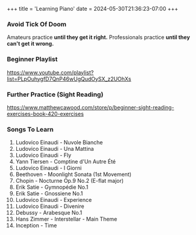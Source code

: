 +++
title = 'Learning Piano'
date = 2024-05-30T21:36:23-07:00
+++
### Avoid Tick Of Doom
Amateurs practice **until they get it right.** Professionals practice **until they can't get it wrong.**

### Beginner Playlist
https://www.youtube.com/playlist?list=PLpOuhygfD7QnP46wUgQudOySX_z2UOhXs

### Further Practice (Sight Reading)
https://www.matthewcawood.com/store/p/beginner-sight-reading-exercises-book-420-exercises

### Songs To Learn
1. Ludovico Einaudi - Nuvole Bianche
2. Ludovico Einaudi - Una Mattina
3. Ludovico Einaudi - Fly
4. Yann Tiersen - Comptine d'Un Autre Été
5. Ludovico Einaudi - I Giorni
6. Beethoven - Moonlight Sonata (1st Movement)
7. Chopin - Nocturne Op.9 No.2 (E-flat major)
8. Erik Satie - Gymnopédie No.1
9. Erik Satie - Gnossiene No.1
10. Ludovico Einaudi - Experience
11. Ludovico Einaudi - Divenire
12. Debussy - Arabesque No.1
13. Hans Zimmer - Interstellar - Main Theme
14. Inception - Time
